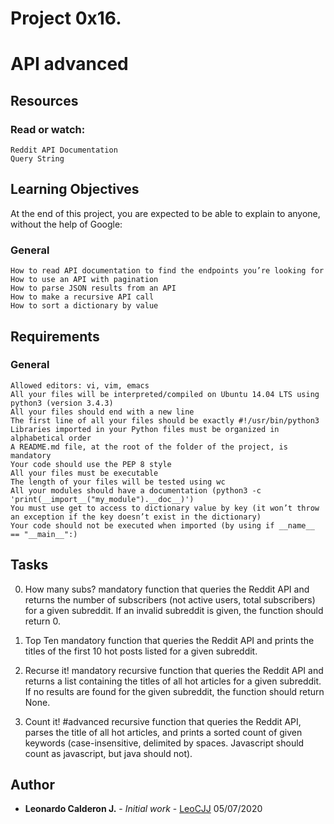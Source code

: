 # Project 0x16.

# API advanced

	
## Resources

### Read or watch:

    Reddit API Documentation
    Query String

## Learning Objectives

At the end of this project, you are expected to be able to explain to anyone, without the help of Google:

### General

    How to read API documentation to find the endpoints you’re looking for
    How to use an API with pagination
    How to parse JSON results from an API
    How to make a recursive API call
    How to sort a dictionary by value


## Requirements

### General

    Allowed editors: vi, vim, emacs
    All your files will be interpreted/compiled on Ubuntu 14.04 LTS using python3 (version 3.4.3)
    All your files should end with a new line
    The first line of all your files should be exactly #!/usr/bin/python3
    Libraries imported in your Python files must be organized in alphabetical order
    A README.md file, at the root of the folder of the project, is mandatory
    Your code should use the PEP 8 style
    All your files must be executable
    The length of your files will be tested using wc
    All your modules should have a documentation (python3 -c 'print(__import__("my_module").__doc__)')
    You must use get to access to dictionary value by key (it won’t throw an exception if the key doesn’t exist in the dictionary)
    Your code should not be executed when imported (by using if __name__ == "__main__":)

## Tasks

 0. How many subs? mandatory
function that queries the Reddit API and returns the number of subscribers (not active users, total subscribers) for a given subreddit. If an invalid subreddit is given, the function should return 0.

 1. Top Ten mandatory 
function that queries the Reddit API and prints the titles of the first 10 hot posts listed for a given subreddit.

 2. Recurse it! mandatory
recursive function that queries the Reddit API and returns a list containing the titles of all hot articles for a given subreddit. If no results are found for the given subreddit, the function should return None.

 3. Count it! #advanced
recursive function that queries the Reddit API, parses the title of all hot articles, and prints a sorted count of given keywords (case-insensitive, delimited by spaces. Javascript should count as javascript, but java should not).

## Author

* **Leonardo Calderon J.** - *Initial work* - [LeoCJJ](https://github.com/leocjj)
05/07/2020

